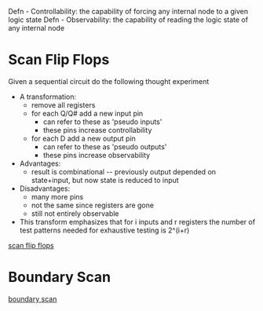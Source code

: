 
Defn - Controllability: the capability of forcing any internal node to a given logic state
Defn - Observability: the capability of reading the logic state of any internal node

# Scan Flip Flops

Given a sequential circuit do the following thought experiment
 - A transformation:
    - remove all registers
    - for each Q/Q# add a new input pin
       - can refer to these as 'pseudo inputs'
       - these pins increase controllability
    - for each D add a new output pin
       - can refer to these as 'pseudo outputs'
       - these pins increase observability
 - Advantages:
    - result is combinational -- previously output depended on state+input, but now state is reduced to input
 - Disadvantages:
    - many more pins
    - not the same since registers are gone
    - still not entirely observable
 - This transform emphasizes that for i inputs and r registers the number of test patterns needed for exhaustive testing is 2^(i+r)

[scan flip flops](scan-flip-flops.md)

# Boundary Scan
[boundary scan](boundary-scan.md)
